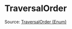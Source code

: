 # TraversalOrder

Source: [TraversalOrder (Enum)](../../../csrc/device_lower/analysis/index_compute.cpp#L1035)
